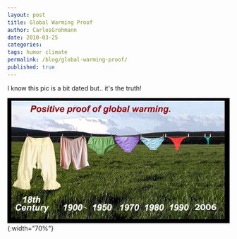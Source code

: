 ```yaml
---
layout: post
title: Global Warming Proof
author: CarlosGrohmann
date: 2010-03-25
categories: 
tags: humor climate
permalink: /blog/global-warming-proof/
published: true
---
```

I know this pic is a bit dated but.. it's the truth!  

![](/img/warmings1.jpg){:width="70%"} 
